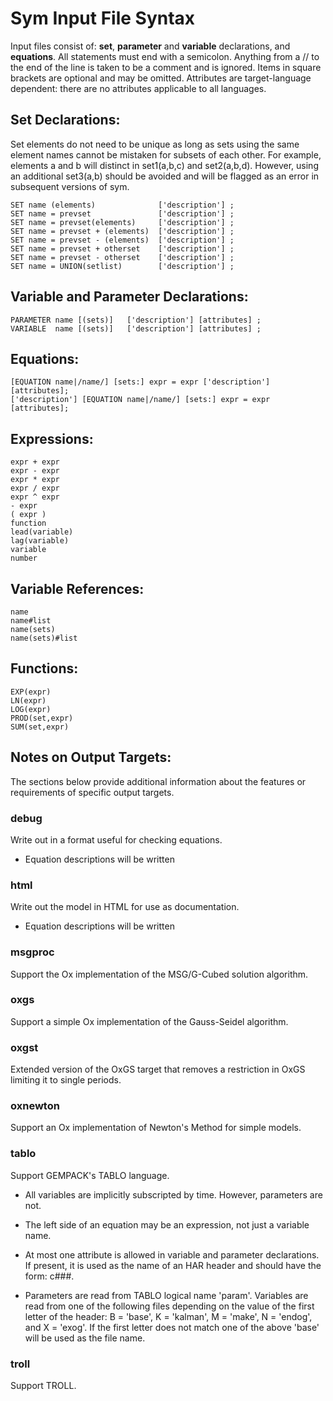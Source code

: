 # Sym Input File Syntax

Input files consist of: **set**, **parameter** and **variable**
declarations, and **equations**. All statements must end with a
semicolon. Anything from a // to the end of the line is taken to
be a comment and is ignored. Items in square brackets are
optional and may be omitted. Attributes are target-language
dependent: there are no attributes applicable to all languages.

## Set Declarations:

Set elements do not need to be unique as long as sets using the
same element names cannot be mistaken for subsets of each other.
For example, elements a and b will distinct in set1(a,b,c) and
set2(a,b,d). However, using an additional set3(a,b) should be
avoided and will be flagged as an error in subsequent versions
of sym.

    SET name (elements)              ['description'] ;
    SET name = prevset               ['description'] ;
    SET name = prevset(elements)     ['description'] ;
    SET name = prevset + (elements)  ['description'] ;
    SET name = prevset - (elements)  ['description'] ;
    SET name = prevset + otherset    ['description'] ;
    SET name = prevset - otherset    ['description'] ;
    SET name = UNION(setlist)        ['description'] ;

## Variable and Parameter Declarations:

    PARAMETER name [(sets)]   ['description'] [attributes] ;
    VARIABLE  name [(sets)]   ['description'] [attributes] ;

## Equations:

    [EQUATION name|/name/] [sets:] expr = expr ['description'] [attributes];
    ['description'] [EQUATION name|/name/] [sets:] expr = expr [attributes];

## Expressions:

    expr + expr
    expr - expr
    expr * expr
    expr / expr
    expr ^ expr
    - expr
    ( expr )
    function
    lead(variable)
    lag(variable)
    variable
    number

## Variable References:

    name
    name#list
    name(sets)
    name(sets)#list

## Functions:

    EXP(expr)
    LN(expr)
    LOG(expr)
    PROD(set,expr)
    SUM(set,expr)

## Notes on Output Targets:

The sections below provide additional information about the features
or requirements of specific output targets.

### debug

Write out in a format useful for checking equations.

+ Equation descriptions will be written

### html

Write out the model in HTML for use as documentation.

+ Equation descriptions will be written

### msgproc

Support the Ox implementation of the MSG/G-Cubed solution algorithm.

### oxgs

Support a simple Ox implementation of the Gauss-Seidel algorithm.

### oxgst

Extended version of the OxGS target that removes a restriction
in OxGS limiting it to single periods.

### oxnewton

Support an Ox implementation of Newton's Method for simple
models.

### tablo

Support GEMPACK's TABLO language.

+ All variables are implicitly subscripted by time. However,
  parameters are not.

+ The left side of an equation may be an expression, not just a
  variable name.

+ At most one attribute is allowed in variable and parameter
  declarations. If present, it is used as the name of an HAR header
  and should have the form: c###.

 + Parameters are read from TABLO logical name 'param'. Variables
   are read from one of the following files depending on the value
   of the first letter of the header: B = 'base', K = 'kalman',
   M = 'make', N = 'endog', and X = 'exog'. If the first letter does
   not match one of the above 'base' will be used as the file name.

### troll

Support TROLL.


